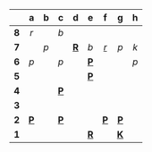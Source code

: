 |     |  a  |  b  |  c  |  d  |  e  |  f  |  g  |  h  |
|:---:|:---:|:---:|:---:|:---:|:---:|:---:|:---:|:---:|
|  **8**  |  _r_  |     |  _b_  |     |     |     |     |     |
|  **7**  |     |  _p_  |     |  [**R**](http://localhost:8080/api/chess/select?square=d7)  |  _b_  |  [_r_](http://localhost:8080/api/chess/play?move=e6f7)  |  _p_  |  _k_  |
|  **6**  |  _p_  |     |  _p_  |     |  [**P**](http://localhost:8080/api/chess/select?square=e6)  |     |     |  _p_  |
|  **5**  |     |     |     |     |  [**P**](https://github.com/grim-kalman)  |     |     |     |
|  **4**  |     |     |  [**P**](http://localhost:8080/api/chess/select?square=c4)  |     |     |     |     |     |
|  **3**  |     |     |     |     |     |     |     |     |
|  **2**  |  [**P**](http://localhost:8080/api/chess/select?square=a2)  |     |  [**P**](http://localhost:8080/api/chess/select?square=c2)  |     |     |  [**P**](http://localhost:8080/api/chess/select?square=f2)  |  [**P**](http://localhost:8080/api/chess/select?square=g2)  |     |
|  **1**  |     |     |     |     |  [**R**](http://localhost:8080/api/chess/select?square=e1)  |     |  [**K**](http://localhost:8080/api/chess/select?square=g1)  |     |

